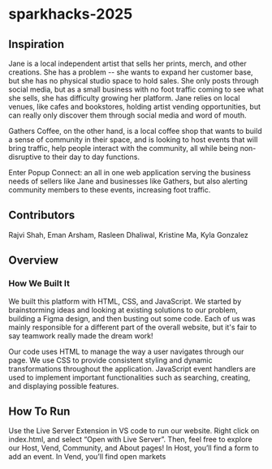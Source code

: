 # sparkhacks-2025

## Inspiration
Jane is a local independent artist that sells her prints, merch, and other creations. She has a problem -- she wants to expand her customer base, but she has no physical studio space to hold sales. She only posts through social media, but as a small business with no foot traffic coming to see what she sells, she has difficulty growing her platform. Jane relies on local venues, like cafes and bookstores, holding artist vending opportunities, but can really only discover them through social media and word of mouth. 

Gathers Coffee, on the other hand, is a local coffee shop that wants to build a sense of community in their space, and is looking to host events that will bring traffic, help people interact with the community, all while being non-disruptive to their day to day functions.

Enter Popup Connect: an all in one web application serving the business needs of sellers like Jane and businesses like Gathers, but also alerting community members to these events, increasing foot traffic.


## Contributors
 Rajvi Shah, Eman Arsham, Rasleen Dhaliwal, Kristine Ma, Kyla Gonzalez


## Overview

### How We Built It
We built this platform with HTML, CSS, and JavaScript. We started by brainstorming ideas and looking at existing solutions to our problem, building a Figma design, and then busting out some code. Each of us was mainly responsible for a different part of the overall website, but it's fair to say teamwork really made the dream work!

Our code uses HTML to manage the way a user navigates through our page. We use CSS to provide consistent styling and dynamic transformations throughout the application. JavaScript event handlers are used to implement important functionalities such as searching, creating, and displaying possible features.

## How To Run
Use the Live Server Extension in VS code to run our website. Right click on index.html, and select “Open with Live Server”. Then, feel free to explore our Host, Vend, Community, and About pages! In Host, you’ll find a form to add an event. In Vend, you’ll find open markets





